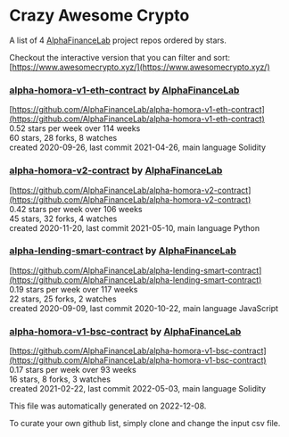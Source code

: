 # Crazy Awesome Crypto
A list of 4 [AlphaFinanceLab](https://github.com/AlphaFinanceLab) project repos ordered by stars.  

Checkout the interactive version that you can filter and sort: 
[https://www.awesomecrypto.xyz/](https://www.awesomecrypto.xyz/)  


### [alpha-homora-v1-eth-contract](https://github.com/AlphaFinanceLab/alpha-homora-v1-eth-contract) by [AlphaFinanceLab](https://github.com/AlphaFinanceLab)  
  
[https://github.com/AlphaFinanceLab/alpha-homora-v1-eth-contract](https://github.com/AlphaFinanceLab/alpha-homora-v1-eth-contract)  
0.52 stars per week over 114 weeks  
60 stars, 28 forks, 8 watches  
created 2020-09-26, last commit 2021-04-26, main language Solidity  


### [alpha-homora-v2-contract](https://github.com/AlphaFinanceLab/alpha-homora-v2-contract) by [AlphaFinanceLab](https://github.com/AlphaFinanceLab)  
  
[https://github.com/AlphaFinanceLab/alpha-homora-v2-contract](https://github.com/AlphaFinanceLab/alpha-homora-v2-contract)  
0.42 stars per week over 106 weeks  
45 stars, 32 forks, 4 watches  
created 2020-11-20, last commit 2021-05-10, main language Python  


### [alpha-lending-smart-contract](https://github.com/AlphaFinanceLab/alpha-lending-smart-contract) by [AlphaFinanceLab](https://github.com/AlphaFinanceLab)  
  
[https://github.com/AlphaFinanceLab/alpha-lending-smart-contract](https://github.com/AlphaFinanceLab/alpha-lending-smart-contract)  
0.19 stars per week over 117 weeks  
22 stars, 25 forks, 2 watches  
created 2020-09-09, last commit 2020-10-22, main language JavaScript  


### [alpha-homora-v1-bsc-contract](https://github.com/AlphaFinanceLab/alpha-homora-v1-bsc-contract) by [AlphaFinanceLab](https://github.com/AlphaFinanceLab)  
  
[https://github.com/AlphaFinanceLab/alpha-homora-v1-bsc-contract](https://github.com/AlphaFinanceLab/alpha-homora-v1-bsc-contract)  
0.17 stars per week over 93 weeks  
16 stars, 8 forks, 3 watches  
created 2021-02-22, last commit 2022-05-03, main language Solidity  


This file was automatically generated on 2022-12-08.  

To curate your own github list, simply clone and change the input csv file.  